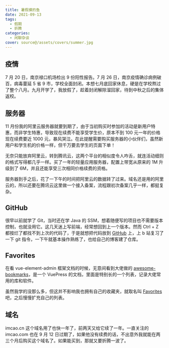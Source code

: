 ```yaml
---
title: 暑假摸的鱼
date: 2021-09-13
tags:
  - 假期
  - 折腾
categories:
  - 闲聊杂谈
cover: source@/assets/covers/summer.jpg
---
```


## 疫情

7 月 20 日，南京禄口机场检出 9 份阳性报告。7 月 26 日，南京疫情确诊病例破百，病毒蔓延 5 省 9 市，学校全面封闭。本想七月底回家休息，硬是在学校熬过了整个八月。九月开学了，我放假了，趁着封闭解除溜回家，待到中秋之后的集体返校。

## 服务器

11 月份我的阿里云服务器就要到期了，由于当初购买时参加的活动是新用户特惠，而非学生特惠，导致现在续费不能享受学生价，原本不到 100 元一年的价格现在续费要近 1000 元，暴风哭泣。在此提醒需要购买服务器的小伙伴们，虽然新用户和学生机的价格一样，但千万要去学生的页面下单！

无奈只能放弃阿里云，转到腾讯云，这两个平台的相似度令人咋舌，就连活动细则的格式写得都几乎一样。买了一年的轻量应用服务器，配置上带宽从原来的 1M 升级到了 6M，并且还能享受三次相同价格续费的资格。

服务器到手之后，花了一下午的时间把阿里云的数据转了过来。域名还是用的阿里云的，所以还要在腾讯云这里做一个接入备案，流程跟初次备案几乎一样，都挺复杂。

## GitHub

很早以前就学了 Git，当时还在学 Java 的 SSM，想着随便写的项目也不需要版本控制，也就没用它。这几天迷上写前端，经常想回到上一个版本。然而 Ctrl + Z 都按烂了都找不到上次的代码了，于是就想把代码放到 [GitHub](https://github.com/ImCa0) 上，上 b 站复习了一下 git 指令，一下午就基本操作熟练了，也给自己的博客建了仓库。

## Favorites

在看 vue-element-admin 框架文档的时候，无意间看到大佬做的 [awesome-bookmarks](https://panjiachen.github.io/awesome-bookmarks/)，是一个 VuePress 的文档，里面是特别长的一个列表，记录大佬常用的库和软件。

虽然我学的没那么多，但这并不影响我也拥有自己的收藏夹，就取名叫 [Favorites](https://www.imcao.cn/favorites/) 吧，之后慢慢扩充自己的列表。

## 域名

imcao.cn 这个域名用了也快一年了，前两天又给它续了一年。一直关注的 imcao.com 也在 9 月 12 日过期了，如果他没有续费的话，不出意外我就能在两三个月后购买这个域名了。如果能买到，那就又要折腾一波了。
